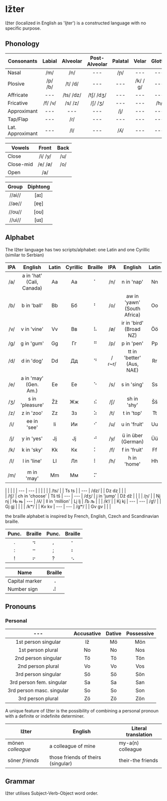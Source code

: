 # Ižter

Ižter (localized in English as 'Ijter') is a constructed language with no specific purpose.

## Phonology

| Consonants | Labial | Alveolar | Post-Alveolar | Palatal | Velar | Glottal |
| --- |:---:|:---:|:---:|:---:|:---:|:---:|
| Nasal       | /m/     | /n/       | ---       | /ɲ/ | ---     | --- |
| Plosive     | /p/ /b/ | /t/ /d/   | ---       | --- | /k/ /ɡ/ | --- |
| Affricate   | ---     | /ts/ /dz/ | /tʃ/ /dʒ/ | --- | ---     | --- |
| Fricative   | /f/ /v/ | /s/ /z/   | /ʃ/ /ʒ/   | --- | ---     | /h/ |
| Approximant | ---     | ---       | ---       | /j/ | ---     | --- |
| Tap/Flap        | --- | /ɾ/       | ---       | --- | ---     | --- |
| Lat. Approximant | --- | /l/      | ---       | /ʎ/ | ---     | --- |

| Vowels    | Front   | Back |
| ---       |:---:    |:---:|
| Close     | /i/ /y/ | /u/ |
| Close-mid | /e/ /ø/ | /o/ |
| Open      | /a/     |     |

| Group  | Diphtong |
|:---:   |:---: |
| //ai// | [aɪ] |
| //ae// | [ɐe̞] |
| //ou// | [oʊ] |
| //ui// | [ʊɪ] |

## Alphabet
The Ižter language has two scripts/alphabet: one Latin and one Cyrillic (similar to Serbian)

| IPA | English                   | Latin | Cyrillic | Braille | IPA | English | Latin | Cyrillic | Braille |
|:---:|:---:|:---:|:---:|:---:|:---:|:---:|:---:|:---:|:---:|
| /a/ | a in 'hat' (Cali, Canada) | Aa | Аа | ⠁ | /n/   | n in 'nap'                  | Nn | Нн | ⠝ |
| /b/ | b in 'ball'               | Bb | Бб | ⠃ | /o/   | aw in 'yawn' (South Africa) | Oo | Оо | ⠕ |
| /v/ | v in 'vine'               | Vv | Вв | ⠧ | /ø/   | ir in 'bird' (Broad NZ)     | Öö | Ӧӧ | ⠪ |
| /g/ | g in 'gum'                | Gg | Гг | ⠛ | /p/   | p in 'pen'                  | Pp | Пп | ⠏ |
| /d/ | d in 'dog'                | Dd | Дд | ⠙ | /ɾ~r/ | tt in 'better' (Aus, NAE)   | Rr | Рр | ⠗ |
| /e/ | a in 'may' (Gen. Am.)     | Ee | Ее | ⠑ | /s/   | s in 'sing'                 | Ss | Сс | ⠎ |
| /ʒ/ | s in 'pleasure'           | Žž | Жж | ⠮ | /ʃ/   | sh in 'shy'                 | Šš | Шш | ⠱ |
| /z/ | z in 'zoo'                | Zz | Зз | ⠵ | /t/   | t in 'top'                  | Tt | Тт | ⠞ |
| /i/ | ee in 'see'               | Ii | Ии | ⠊ | /u/   | u in 'fruit'                | Uu | Уу | ⠥ |
| /j/ | y in 'yes'                | Jj | Јј | ⠚ | /y/   | ü in über (German)          | Üü | Ӱӱ | ⠽ |
| /k/ | k in 'sky'                | Kk | Кк | ⠅ | /f/   | f in 'fruit'                | Ff | Фф | ⠋ |
| /l/ | l in 'line'               | Ll | Лл | ⠇ | /h/   | h in 'home'                 | Hh | Һһ | ⠓ |
| /m/ | m in 'may'                | Mm | Мм | ⠍ |       |                             |    |    |   |

|      |                |       |     | ---         | ---  |                 |       |     |     |
| /ts/ |                | Ts ts |     | ---         | /dz/ |                 | Dz dz |     |     |   
| /tʃ/ | ch in 'choose' | Tš tš | --- | ---         | /dʒ/ | j in 'jump'     | Dž dž |     |     |
| /ɲ/  |                | Nj nj | Њ њ | ---         | /ʎ/  | ll in 'million' | Lj lj | Љ љ |     |
| /kʲ/ |                | Kj kj | --- | ---         | /gʲ/ |                 | Gj gj |     |     |
| /kʷ/ |                | Kv kv | --- | ---         | /gʷ/ |                 | Gv gv |     |     |

the braille alphabet is inspired by French, English, Czech and Scandinavian braille.

| Punc. | Braille | Punc. | Braille |
|:---:|:---:|:---:|:---:|
| . | ⠲ | , | ⠂ |
| : | ⠒ | ; | ⠆ |
| ! | ⠖ | ? | ⠢ |

| Name | Braille |
| --- |:---:|
| Capital marker | ⠠ |
| Number sign | ⠼ |

## Pronouns

### Personal

| --- | Accusative | Dative | Possessive |
|:---:|:---:|:---:|:---:|
| 1st person singular | Iž | Mö | Mön |
| 1st person plural | No | No | Nos |
| 2nd person singular | Tö | Tö | Tön |
| 2nd person plural | Vo | Vo | Vos |
| 3rd person singular | Sö | Sö | Sön |
| 3rd person fem. singular | Sa | Sa | San |
| 3rd person masc. singular | So | So | Son |
| 3rd person plural | Zö | Zö | Zön |

A unique feature of Ižter is the possibility of combining a personal pronoun with a definite or indefinite determiner.

| Ižter | English | Literal translation |
| --- | --- | --- |
| mönen _colleague_ | a colleague of mine | my-a(n) colleague |
| söner _friends_ | those friends of theirs (singular) | their-the friends |

## Grammar

Ižter utilises Subject-Verb-Object word order.

